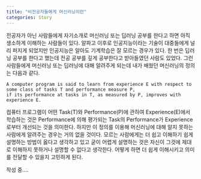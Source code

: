 ```yaml
---
title: "비전공자들에게 머신러닝이란"
categories: Story
---
```

전공자가 아닌 사람들에게 자기소개로 머신러닝 또는 딥러닝 공부를 한다고 하면 아직 생소하게 이해하는 사람들이 있다. 알파고 이후로 인공지능이라는 기술이 대중들에게 널리 퍼지게 되었지만 인공지능은 알아도 기계학습은 잘 모르는 경우가 있다. 한 번은 딥러닝 공부를 한다고 했는데 전공 공부를 깊게 공부한다고 받아들였던 사람도 있었다. 그런 사람들에게 머신러닝 또는 딥러닝에 대해 알려주게 되는데 내가 배웠던 머신러닝의 정의는 다음과 같다.
```
A computer program is said to learn from experience E with respect to some class of tasks T and performance measure P, 
if its performance at tasks in T, as measured by P, improves with experience E.
```

컴퓨터 프로그램이 어떤 Task(T)와 Performance(P)에 관하여 Experience(E)에서 학습하는 것은 Performance에 의해 평가되는 Task의 Performance가 Experience로부터 개선되는 것을 의미한다. 하지만 이 정의를 이용해 머신러닝에 대해 알지 못하는 사람에게 알려주는 경우는 거의 없을 것이다. 모르는 사람에게는 더 쉽고 이해하기 쉽게 설명하는 방법이 옳다고 생각하고 있고 굳이 어렵게 설명하는 것은 자신이 그것에 제대로 이해하지 못하거나 설명할 수 없다고 생각한다. 어떻게 하면 더 쉽게 이해시키고 의미를 전달할 수 있을지 고민하게 된다.

작성 중....